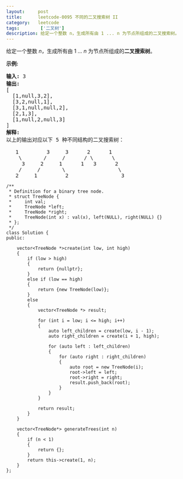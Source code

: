 ```yaml
---
layout:     post
title:      leetcode-0095 不同的二叉搜索树 II
category:   leetcode
tags:        ['二叉树']
description: 给定一个整数 n，生成所有由 1 ... n 为节点所组成的二叉搜索树。
---
```


<div class="notranslate"><p>给定一个整数 <em>n</em>，生成所有由 1 ...&nbsp;<em>n</em> 为节点所组成的<strong>二叉搜索树</strong>。</p>

<p><strong>示例:</strong></p>

<pre><strong>输入:</strong> 3
<strong>输出:</strong>
[
&nbsp; [1,null,3,2],
&nbsp; [3,2,null,1],
&nbsp; [3,1,null,null,2],
&nbsp; [2,1,3],
&nbsp; [1,null,2,null,3]
]
<strong>解释:</strong>
以上的输出对应以下 5 种不同结构的二叉搜索树：

   1         3     3      2      1
    \       /     /      / \      \
     3     2     1      1   3      2
    /     /       \                 \
   2     1         2                 3
</pre>
</div>


    /**
     * Definition for a binary tree node.
     * struct TreeNode {
     *     int val;
     *     TreeNode *left;
     *     TreeNode *right;
     *     TreeNode(int x) : val(x), left(NULL), right(NULL) {}
     * };
     */
    class Solution {
    public:
    
        vector<TreeNode *>create(int low, int high)
        {
            if (low > high)
            {
                return {nullptr};
            }
            else if (low == high)
            {
                return {new TreeNode(low)};
            }
            else
            {
                vector<TreeNode *> result;
    
                for (int i = low; i <= high; i++)
                {
                    auto left_children = create(low, i - 1);
                    auto right_children = create(i + 1, high);
    
                    for (auto left : left_children)
                    {
                        for (auto right : right_children)
                        {
                            auto root = new TreeNode(i);
                            root->left = left;
                            root->right = right;
                            result.push_back(root);
                        }
                    } 
                }
    
                return result;
            }
        }
    
        vector<TreeNode*> generateTrees(int n) 
        {
            if (n < 1)
            {
                return {};
            }
            return this->create(1, n);
        }
    }; 
